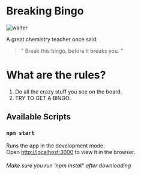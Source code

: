 # Breaking Bingo

![walter](https://upload.wikimedia.org/wikipedia/en/thumb/0/03/Walter_White_S5B.png/220px-Walter_White_S5B.png)

A great chemistry teacher once said:
> " Break this bingo, before it breaks you. "

# What are the rules?

 1. Do all the crazy stuff you see on the board.
 2. TRY TO GET A BINGO.




## Available Scripts

### `npm start`

Runs the app in the development mode.\
Open [http://localhost:3000](http://localhost:3000) to view it in the browser.


###### Make sure you run 'npm install' after downloading
